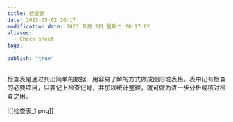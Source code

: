 ```yaml
---
title: 检查表
date: 2023-05-02 20:17
modification date: 2023 五月 2日 星期二 20:17:02
aliases:
  - Check sheet
tags:
  - 
publish: "true"
---
```


检查表是通过列出简单的数据、用容易了解的方式做成图形或表格。表中记有检查的必要项目，只要记上检查记号，并加以统计整理，就可做为进一步分析或核对检查之用。

![[检查表_1.png]]
